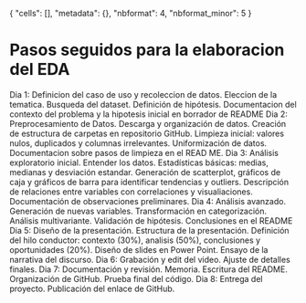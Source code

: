 {
 "cells": [],
 "metadata": {},
 "nbformat": 4,
 "nbformat_minor": 5
}

# Pasos seguidos para la elaboracion del EDA

Dia 1: Definicion del caso de uso y recoleccion de datos. Eleccion de la tematica. Busqueda del dataset. Definición de hipótesis. Documentacion del contexto del problema y la hipotesis inicial en borrador de README
Dia 2: Preprocesamiento de Datos. Descarga y organización de datos. Creación de estructura de carpetas en repositorio GitHub. Limpieza inicial: valores nulos, duplicados y columnas irrelevantes. Uniformización de datos. Documentacion sobre pasos de limpieza en el READ ME.
Dia 3: Análisis exploratorio inicial. Entender los datos. Estadísticas básicas: medias, medianas y desviación estandar. Generación de scatterplot, gráficos de caja y gráficos de barra para identificar tendencias y outliers. Descripción de relaciones entre variables con correlaciones y visualiaciones. Documentación de observaciones preliminares.
Dia 4: Análisis avanzado. Generación de nuevas variables. Transformación en categorización. Análisis multivariante. Validación de hipótesis. Conclusiones en el README
Dia 5: Diseño de la presentación. Estructura de la presentación. Definición del hilo conductor: contexto (30%), analisis (50%), conclusiones y oportunidades (20%). Diseño de slides en Power Point. Ensayo de la narrativa del discurso.
Dia 6: Grabación y edit del video. Ajuste de detalles finales. 
Dia 7: Documentación y revisión. Memoria. Escritura del README. Organización de GitHub. Prueba final del código.
Dia 8: Entrega del proyecto. Publicación del enlace de GitHub. 